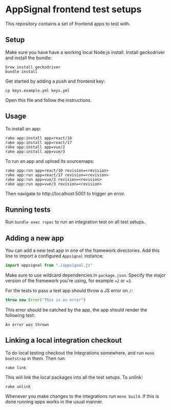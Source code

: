 # AppSignal frontend test setups

<!-- Generated from support/templates/README.md.erb -->

This repository contains a set of frontend apps to test with.

## Setup

Make sure you have have a working local Node.js install.
Install geckodriver and install the bundle:

```
brew install geckodriver
bundle install
```

Get started by adding a push and frontend key:

```
cp keys.example.yml keys.yml
```

Open this file and follow the instructions.

## Usage

To install an app:

```
rake app:install app=react/16
rake app:install app=react/17
rake app:install app=vue/2
rake app:install app=vue/3
```

To run an app and upload its sourcemaps:

```
rake app:run app=react/16 revision=<revision>
rake app:run app=react/17 revision=<revision>
rake app:run app=vue/2 revision=<revision>
rake app:run app=vue/3 revision=<revision>
```

Then navigate to http://localhost:5001 to trigger an error.

## Running tests

Run `bundle exec rspec` to run an integration test on all test setups.

## Adding a new app

You can add a new test app in one of the framework directories. Add this
line to import a configured `Appsignal` instance:

```javascript
import appsignal from "./appsignal.js"
```

Make sure to use wildcard dependencies in `package.json`. Specify the
major version of the framework you're using, for example `=2` or `=3`.

For the tests to pass a test app should throw a JS error on `/`:

```javascript
throw new Error("This is an error")
```

This error should be catched by the app, the app should render the following text:

```
An error was thrown
```

## Linking a local integration checkout

To do local testing checkout the integrations somewhere, and run `mono
bootstrap` in them. Then run:

```
rake link
```

This will link the local packages into all the test setups. To unlink:

```
rake unlink
```

Whenever you make changes to the integrations run `mono build`. If this is
done running apps works in the usual manner.
